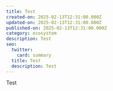 ```yaml
---
title: Test
created-on: 2025-02-13T12:31:00.000Z
updated-on: 2025-02-13T12:31:00.000Z
published-on: 2025-02-13T12:31:00.000Z
category: ecosystem
description: Test
seo:
  twitter:
    card: summary
  title: Test
  description: Test
---
```

Test
